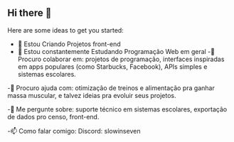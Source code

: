## Hi there 👋

Here are some ideas to get you started:

- 🔭 Estou Criando Projetos front-end
- 🌱 Estou constantemente Estudando Programação Web em geral
-👯 Procuro colaborar em: projetos de programação, interfaces inspiradas em apps populares (como Starbucks, Facebook), APIs simples e sistemas escolares.

-🤔 Procuro ajuda com: otimização de treinos e alimentação pra ganhar massa muscular, e talvez ideias pra evoluir seus projetos.

-💬 Me pergunte sobre: suporte técnico em sistemas escolares, exportação de dados pro censo, front-end.

-📫 Como falar comigo: Discord: slowinseven

